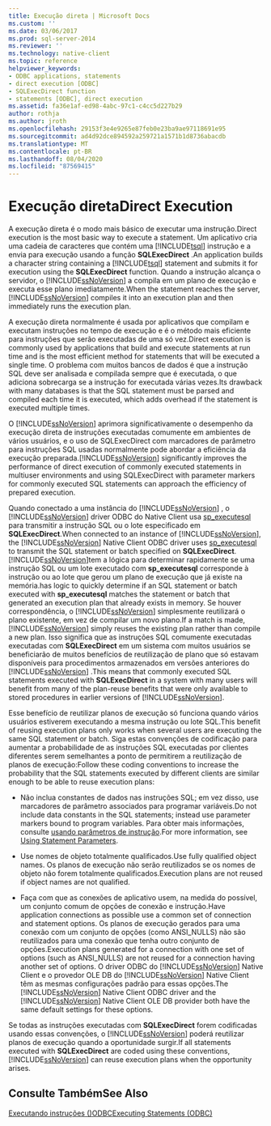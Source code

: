```yaml
---
title: Execução direta | Microsoft Docs
ms.custom: ''
ms.date: 03/06/2017
ms.prod: sql-server-2014
ms.reviewer: ''
ms.technology: native-client
ms.topic: reference
helpviewer_keywords:
- ODBC applications, statements
- direct execution [ODBC]
- SQLExecDirect function
- statements [ODBC], direct execution
ms.assetid: fa36e1af-ed98-4abc-97c1-c4cc5d227b29
author: rothja
ms.author: jroth
ms.openlocfilehash: 29153f3e4e9265e87feb0e23ba9ae97118691e95
ms.sourcegitcommit: ad4d92dce894592a259721a1571b1d8736abacdb
ms.translationtype: MT
ms.contentlocale: pt-BR
ms.lasthandoff: 08/04/2020
ms.locfileid: "87569415"
---
```

# <a name="direct-execution"></a><span data-ttu-id="a4a44-102">Execução direta</span><span class="sxs-lookup"><span data-stu-id="a4a44-102">Direct Execution</span></span>
  <span data-ttu-id="a4a44-103">A execução direta é o modo mais básico de executar uma instrução.</span><span class="sxs-lookup"><span data-stu-id="a4a44-103">Direct execution is the most basic way to execute a statement.</span></span> <span data-ttu-id="a4a44-104">Um aplicativo cria uma cadeia de caracteres que contém uma [!INCLUDE[tsql](../../../includes/tsql-md.md)] instrução e a envia para execução usando a função **SQLExecDirect** .</span><span class="sxs-lookup"><span data-stu-id="a4a44-104">An application builds a character string containing a [!INCLUDE[tsql](../../../includes/tsql-md.md)] statement and submits it for execution using the **SQLExecDirect** function.</span></span> <span data-ttu-id="a4a44-105">Quando a instrução alcança o servidor, o [!INCLUDE[ssNoVersion](../../../includes/ssnoversion-md.md)] a compila em um plano de execução e executa esse plano imediatamente.</span><span class="sxs-lookup"><span data-stu-id="a4a44-105">When the statement reaches the server, [!INCLUDE[ssNoVersion](../../../includes/ssnoversion-md.md)] compiles it into an execution plan and then immediately runs the execution plan.</span></span>  
  
 <span data-ttu-id="a4a44-106">A execução direta normalmente é usada por aplicativos que compilam e executam instruções no tempo de execução e é o método mais eficiente para instruções que serão executadas de uma só vez.</span><span class="sxs-lookup"><span data-stu-id="a4a44-106">Direct execution is commonly used by applications that build and execute statements at run time and is the most efficient method for statements that will be executed a single time.</span></span> <span data-ttu-id="a4a44-107">O problema com muitos bancos de dados é que a instrução SQL deve ser analisada e compilada sempre que é executada, o que adiciona sobrecarga se a instrução for executada várias vezes.</span><span class="sxs-lookup"><span data-stu-id="a4a44-107">Its drawback with many databases is that the SQL statement must be parsed and compiled each time it is executed, which adds overhead if the statement is executed multiple times.</span></span>  
  
 <span data-ttu-id="a4a44-108">O [!INCLUDE[ssNoVersion](../../../includes/ssnoversion-md.md)] aprimora significativamente o desempenho da execução direta de instruções executadas comumente em ambientes de vários usuários, e o uso de SQLExecDirect com marcadores de parâmetro para instruções SQL usadas normalmente pode abordar a eficiência da execução preparada.</span><span class="sxs-lookup"><span data-stu-id="a4a44-108">[!INCLUDE[ssNoVersion](../../../includes/ssnoversion-md.md)] significantly improves the performance of direct execution of commonly executed statements in multiuser environments and using SQLExecDirect with parameter markers for commonly executed SQL statements can approach the efficiency of prepared execution.</span></span>  
  
 <span data-ttu-id="a4a44-109">Quando conectado a uma instância do [!INCLUDE[ssNoVersion](../../../includes/ssnoversion-md.md)] , o [!INCLUDE[ssNoVersion](../../../includes/ssnoversion-md.md)] driver ODBC do Native Client usa [sp_executesql](/sql/relational-databases/system-stored-procedures/sp-executesql-transact-sql) para transmitir a instrução SQL ou o lote especificado em **SQLExecDirect**.</span><span class="sxs-lookup"><span data-stu-id="a4a44-109">When connected to an instance of [!INCLUDE[ssNoVersion](../../../includes/ssnoversion-md.md)], the [!INCLUDE[ssNoVersion](../../../includes/ssnoversion-md.md)] Native Client ODBC driver uses [sp_executesql](/sql/relational-databases/system-stored-procedures/sp-executesql-transact-sql) to transmit the SQL statement or batch specified on **SQLExecDirect**.</span></span> [!INCLUDE[ssNoVersion](../../../includes/ssnoversion-md.md)]<span data-ttu-id="a4a44-110">tem a lógica para determinar rapidamente se uma instrução SQL ou um lote executado com **sp_executesql** corresponde à instrução ou ao lote que gerou um plano de execução que já existe na memória.</span><span class="sxs-lookup"><span data-stu-id="a4a44-110">has logic to quickly determine if an SQL statement or batch executed with **sp_executesql** matches the statement or batch that generated an execution plan that already exists in memory.</span></span> <span data-ttu-id="a4a44-111">Se houver correspondência, o [!INCLUDE[ssNoVersion](../../../includes/ssnoversion-md.md)] simplesmente reutilizará o plano existente, em vez de compilar um novo plano.</span><span class="sxs-lookup"><span data-stu-id="a4a44-111">If a match is made, [!INCLUDE[ssNoVersion](../../../includes/ssnoversion-md.md)] simply reuses the existing plan rather than compile a new plan.</span></span> <span data-ttu-id="a4a44-112">Isso significa que as instruções SQL comumente executadas executadas com **SQLExecDirect** em um sistema com muitos usuários se beneficiarão de muitos benefícios de reutilização de plano que só estavam disponíveis para procedimentos armazenados em versões anteriores do [!INCLUDE[ssNoVersion](../../../includes/ssnoversion-md.md)] .</span><span class="sxs-lookup"><span data-stu-id="a4a44-112">This means that commonly executed SQL statements executed with **SQLExecDirect** in a system with many users will benefit from many of the plan-reuse benefits that were only available to stored procedures in earlier versions of [!INCLUDE[ssNoVersion](../../../includes/ssnoversion-md.md)].</span></span>  
  
 <span data-ttu-id="a4a44-113">Esse benefício de reutilizar planos de execução só funciona quando vários usuários estiverem executando a mesma instrução ou lote SQL.</span><span class="sxs-lookup"><span data-stu-id="a4a44-113">This benefit of reusing execution plans only works when several users are executing the same SQL statement or batch.</span></span> <span data-ttu-id="a4a44-114">Siga estas convenções de codificação para aumentar a probabilidade de as instruções SQL executadas por clientes diferentes serem semelhantes a ponto de permitirem a reutilização de planos de execução:</span><span class="sxs-lookup"><span data-stu-id="a4a44-114">Follow these coding conventions to increase the probability that the SQL statements executed by different clients are similar enough to be able to reuse execution plans:</span></span>  
  
-   <span data-ttu-id="a4a44-115">Não inclua constantes de dados nas instruções SQL; em vez disso, use marcadores de parâmetro associados para programar variáveis.</span><span class="sxs-lookup"><span data-stu-id="a4a44-115">Do not include data constants in the SQL statements; instead use parameter markers bound to program variables.</span></span> <span data-ttu-id="a4a44-116">Para obter mais informações, consulte [usando parâmetros de instrução](../using-statement-parameters.md).</span><span class="sxs-lookup"><span data-stu-id="a4a44-116">For more information, see [Using Statement Parameters](../using-statement-parameters.md).</span></span>  
  
-   <span data-ttu-id="a4a44-117">Use nomes de objeto totalmente qualificados.</span><span class="sxs-lookup"><span data-stu-id="a4a44-117">Use fully qualified object names.</span></span> <span data-ttu-id="a4a44-118">Os planos de execução não serão reutilizados se os nomes de objeto não forem totalmente qualificados.</span><span class="sxs-lookup"><span data-stu-id="a4a44-118">Execution plans are not reused if object names are not qualified.</span></span>  
  
-   <span data-ttu-id="a4a44-119">Faça com que as conexões de aplicativo usem, na medida do possível, um conjunto comum de opções de conexão e instrução.</span><span class="sxs-lookup"><span data-stu-id="a4a44-119">Have application connections as possible use a common set of connection and statement options.</span></span> <span data-ttu-id="a4a44-120">Os planos de execução gerados para uma conexão com um conjunto de opções (como ANSI_NULLS) não são reutilizados para uma conexão que tenha outro conjunto de opções.</span><span class="sxs-lookup"><span data-stu-id="a4a44-120">Execution plans generated for a connection with one set of options (such as ANSI_NULLS) are not reused for a connection having another set of options.</span></span> <span data-ttu-id="a4a44-121">O driver ODBC do [!INCLUDE[ssNoVersion](../../../includes/ssnoversion-md.md)] Native Client e o provedor OLE DB do [!INCLUDE[ssNoVersion](../../../includes/ssnoversion-md.md)] Native Client têm as mesmas configurações padrão para essas opções.</span><span class="sxs-lookup"><span data-stu-id="a4a44-121">The [!INCLUDE[ssNoVersion](../../../includes/ssnoversion-md.md)] Native Client ODBC driver and the [!INCLUDE[ssNoVersion](../../../includes/ssnoversion-md.md)] Native Client OLE DB provider both have the same default settings for these options.</span></span>  
  
 <span data-ttu-id="a4a44-122">Se todas as instruções executadas com **SQLExecDirect** forem codificadas usando essas convenções, o [!INCLUDE[ssNoVersion](../../../includes/ssnoversion-md.md)] poderá reutilizar planos de execução quando a oportunidade surgir.</span><span class="sxs-lookup"><span data-stu-id="a4a44-122">If all statements executed with **SQLExecDirect** are coded using these conventions, [!INCLUDE[ssNoVersion](../../../includes/ssnoversion-md.md)] can reuse execution plans when the opportunity arises.</span></span>  
  
## <a name="see-also"></a><span data-ttu-id="a4a44-123">Consulte Também</span><span class="sxs-lookup"><span data-stu-id="a4a44-123">See Also</span></span>  
 [<span data-ttu-id="a4a44-124">Executando instruções &#40;&#41;ODBC</span><span class="sxs-lookup"><span data-stu-id="a4a44-124">Executing Statements &#40;ODBC&#41;</span></span>](executing-statements-odbc.md)  
  
  
